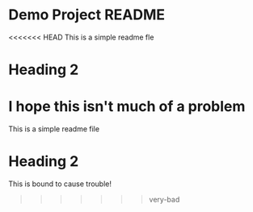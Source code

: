 # Demo Project README

<<<<<<< HEAD
This is a simple readme fle

# Heading 2

I hope this isn't much of a problem
=======
This is a simple readme file

# Heading 2


This is bound to cause trouble!
>>>>>>> very-bad
